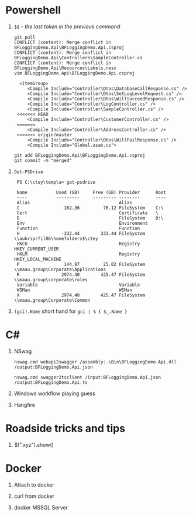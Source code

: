 # Powershell

1. `$$` - _the last token in the previous command_

       git pull
       CONFLICT (content): Merge conflict in BFLoggingDemo.Api\BFLoggingDemo.Api.csproj
       CONFLICT (content): Merge conflict in BFLoggingDemo.Api\Controllers\SampleController.cs
       CONFLICT (content): Merge conflict in BFLoggingDemo.Api\Resources\Labels.resx
       vim BFLoggingDemo.Api\BFLoggingDemo.Api.csproj
       
         <ItemGroup>
            <Compile Include="Controller\Dtos\DatabaseCallResponse.cs" />
            <Compile Include="Controller\Dtos\SetLogLevelRequest.cs" />
            <Compile Include="Controller\Dtos\WillSucceedResponse.cs" />
            <Compile Include="Controller\LogController.cs" />
            <Compile Include="Controller\SampleController.cs" />
        <<<<<<< HEAD
            <Compile Include="Controller\CustomerController.cs" />
        =======
            <Compile Include="Controller\AddressController.cs" />
        >>>>>>> origin/master
            <Compile Include="Controller\Dtos\WillFailResponse.cs" />
            <Compile Include="Global.asax.cs">

       git add BFLoggingDemo.Api\BFLoggingDemo.Api.csproj
       git commit -m "merged"

2. `Get-PSDrive`

        PS C:\ctey\temp\a> get-psdrive

        Name           Used (GB)     Free (GB) Provider      Root
        ----           ---------     --------- --------      ----
        Alias                                  Alias
        C                 162.36         76.12 FileSystem    C:\
        Cert                                   Certificate   \
        D                                      FileSystem    D:\
        Env                                    Environment
        Function                               Function
        H                -332.44        333.44 FileSystem    \\aubriprfil06\homefolders$\ctey
        HKCU                                   Registry      HKEY_CURRENT_USER
        HKLM                                   Registry      HKEY_LOCAL_MACHINE
        P                 144.97         25.02 FileSystem    \\maau.group\Corporate\Applications
        R                2974.40        425.47 FileSystem    \\maau.group\corporate\roles
        Variable                               Variable
        WSMan                                  WSMan
        X                2974.40        425.47 FileSystem    \\maau.group\Corporate\Common

3. `(gci).Name` short hand for `gci | % { $_.Name }`


# C#

1. NSwag

       nswag.cmd webapi2swagger /assembly:.\Bin\BFLoggingDemo.Api.dll /output:BFLoggingDemo.Api.json
       
       nswag.cmd swagger2tsclient /input:BFLoggingDemo.Api.json /output:BFLoggingDemo.Api.ts
       
       

2. Windows workflow playing guess

3. Hangfire

# Roadside tricks and tips

1. $(".xyz").show()

# Docker

1. Attach to docker

2. curl from docker

3. docker MSSQL Server

